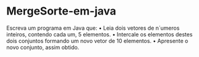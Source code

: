 # MergeSorte-em-java
Escreva um programa em Java que:
• Leia dois vetores de n´umeros inteiros, contendo cada um, 5 elementos.
• Intercale os elementos destes dois conjuntos formando um novo vetor de 10
elementos.
• Apresente o novo conjunto, assim obtido.
